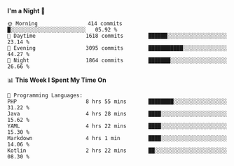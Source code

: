 <!--START_SECTION:waka-->
**I'm a Night 🦉** 

```text
🌞 Morning                414 commits         █░░░░░░░░░░░░░░░░░░░░░░░░   05.92 % 
🌆 Daytime                1618 commits        ██████░░░░░░░░░░░░░░░░░░░   23.14 % 
🌃 Evening                3095 commits        ███████████░░░░░░░░░░░░░░   44.27 % 
🌙 Night                  1864 commits        ███████░░░░░░░░░░░░░░░░░░   26.66 % 
```


📊 **This Week I Spent My Time On** 

```text
💬 Programming Languages: 
PHP                      8 hrs 55 mins       ████████░░░░░░░░░░░░░░░░░   31.22 % 
Java                     4 hrs 28 mins       ████░░░░░░░░░░░░░░░░░░░░░   15.62 % 
YAML                     4 hrs 22 mins       ████░░░░░░░░░░░░░░░░░░░░░   15.30 % 
Markdown                 4 hrs 1 min         ████░░░░░░░░░░░░░░░░░░░░░   14.06 % 
Kotlin                   2 hrs 22 mins       ██░░░░░░░░░░░░░░░░░░░░░░░   08.30 % 
```


<!--END_SECTION:waka-->
